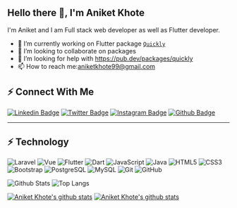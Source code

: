 ## Hello there  👋, I'm Aniket Khote

I'm Aniket and I am Full stack web developer as well as Flutter developer.

* 🔭 I’m currently working on Flutter package [`Quickly`](https://pub.dev/packages/quickly)
* 👯 I’m looking to collaborate on packages
* 🤔 I’m looking for help with https://pub.dev/packages/quickly
* 📫 How to reach me:aniketkhote99@gmail.com

##  ⚡ Connect With Me

[![Linkedin Badge](https://img.shields.io/badge/-aniketkhote-blue?style=flat-square&logo=Linkedin&logoColor=white&link=https://www.linkedin.com/in/aniket-khote/)](https://www.linkedin.com/in/aniket-khote/)
[![Twitter Badge](https://img.shields.io/badge/-aniketkhote99-blue?style=flat-square&logo=twitter&logoColor=white&link=https://twitter.com/aniketkhote99/)](https://twitter.com/aniketkhote99)
[![Instagram Badge](https://img.shields.io/badge/-aniket.khote-purple?style=flat-square&logo=instagram&logoColor=white&link=https://instagram.com/aniket.khote/)](https://instagram.com/aniket.khote)
[![Github Badge](https://img.shields.io/badge/-Aniketkhote-black?style=flat-square&logo=github&logoColor=white&link=https://github.com/Aniketkhote/)](https://github.com/Aniketkhote)

***

## ⚡ Technology

![Laravel](https://img.shields.io/badge/-laravel-white?style=flat-square&logo=laravel)
![Vue](https://img.shields.io/badge/-vue.js-black?style=flat-square&logo=vue.js)
![Flutter](https://img.shields.io/badge/-flutter-blue?style=flat-square&logo=flutter)
![Dart](https://img.shields.io/badge/-dart-blue?style=flat-square&logo=dart)
![JavaScript](https://img.shields.io/badge/-JavaScript-black?style=flat-square&logo=javascript)
![Java](https://img.shields.io/badge/-java-E34A86?style=flat-square&logo=java)
![HTML5](https://img.shields.io/badge/-HTML5-E34F26?style=flat-square&logo=html5&logoColor=white)
![CSS3](https://img.shields.io/badge/-CSS3-1572B6?style=flat-square&logo=css3)
![Bootstrap](https://img.shields.io/badge/-Bootstrap-563D7C?style=flat-square&logo=bootstrap)
![PostgreSQL](https://img.shields.io/badge/-PostgreSQL-336791?style=flat-square&logo=postgresql)
![MySQL](https://img.shields.io/badge/-MySQL-black?style=flat-square&logo=mysql)
![Git](https://img.shields.io/badge/-Git-black?style=flat-square&logo=git)
![GitHub](https://img.shields.io/badge/-GitHub-181717?style=flat-square&logo=github)



![Github Stats](https://github-readme-stats.vercel.app/api?username=Aniketkhote&count_private=true&show_icons=true&include_all_commits=true&theme=dark)
![Top Langs](https://github-readme-stats.vercel.app/api/top-langs/?username=Aniketkhote&hide=TeX&layout=compact&theme=dark)

[![Aniket Khote's github stats](https://github-readme-stats.vercel.app/api/pin/?username=Aniketkhote&repo=Quickly&theme=dark)](https://github.com/Aniketkhote/Quickly)
[![Aniket Khote's github stats](https://github-readme-stats.vercel.app/api/pin/?username=Aniketkhote&repo=refreshed&theme=dark)](https://github.com/Aniketkhote/refreshed)
